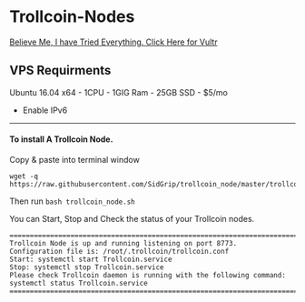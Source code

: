 # Trollcoin-Nodes
<a href="https://www.vultr.com/?ref=7390666" rel="nofollow">Believe Me, I have Tried Everything. Click Here for Vultr</a>
## VPS Requirments
Ubuntu 16.04 x64 - 1CPU - 1GIG Ram - 25GB SSD - $5/mo
- Enable IPv6 
***
#### To install A Trollcoin Node.

Copy & paste into terminal window
```
wget -q https://raw.githubusercontent.com/SidGrip/trollcoin_node/master/trollcoin_node.sh
```
Then run ``` bash trollcoin_node.sh ``` 
<br>

You can Start, Stop and Check the status of your Trollcoin nodes.
```
=======================================================================================================
Trollcoin Node is up and running listening on port 8773.
Configuration file is: /root/.trollcoin/trollcoin.conf
Start: systemctl start Trollcoin.service
Stop: systemctl stop Trollcoin.service
Please check Trollcoin daemon is running with the following command: systemctl status Trollcoin.service
========================================================================================================
```
